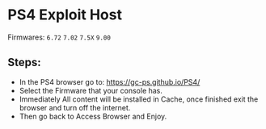 # PS4 Exploit Host
Firmwares: `6.72` `7.02` `7.5X` `9.00`

## Steps:

- In the PS4 browser go to: https://gc-ps.github.io/PS4/
- Select the Firmware that your console has.
- Immediately All content will be installed in Cache, once finished exit the browser and turn off the internet.
- Then go back to Access Browser and Enjoy.
